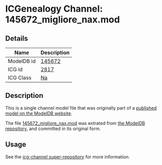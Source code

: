 # ICGenealogy Channel: 145672\_migliore\_nax.mod

## Details

Name | Description
---- | -----------
ModelDB id | [145672](http://senselab.med.yale.edu/ModelDB/ShowModel.cshtml?model=145672)
ICG id | [2817](http://icg.neurotheory.ox.ac.uk/channels/2/2817)
ICG Class | [Na](http://icg.neurotheory.ox.ac.uk/channels/2)

## Description

This is a single channel model file that was originally part of a [published model on the ModelDB website](http://senselab.med.yale.edu/mModelDB/ShowModel.cshtml?model=145672).

The file [145672\_migliore\_nax.mod](145672_migliore_nax.mod) was extrated from [the ModelDB repository](http://senselab.med.yale.edu/ModelDB/ShowModel.cshtml?model=145672), and committed in its original form.

## Usage

See the [icg-channel super-repository](https://github.com/icgenealogy/icg-channels) for more information.